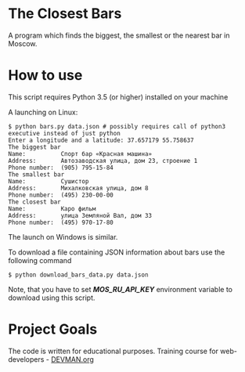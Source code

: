 # The Closest Bars

A program which finds the biggest, the smallest or the nearest bar in Moscow.

# How to use

This script requires Python 3.5 (or higher) installed on your machine

A launching on Linux:

```#!bash
$ python bars.py data.json # possibly requires call of python3 executive instead of just python
Enter a longitude and a latitude: 37.657179 55.758637
The biggest bar
Name:          Спорт бар «Красная машина»
Address:       Автозаводская улица, дом 23, строение 1
Phone number:  (905) 795-15-84
The smallest bar
Name:          Сушистор
Address:       Михалковская улица, дом 8
Phone number:  (495) 230-00-00
The closest bar
Name:          Каро фильм
Address:       улица Земляной Вал, дом 33
Phone number:  (495) 970-17-80
```

The launch on Windows is similar.

To download a file containing JSON information about bars use the following command
```#!bash
$ python download_bars_data.py data.json
```
Note, that you have to set **_MOS_RU_API_KEY_** environment variable to download using this script.

# Project Goals

The code is written for educational purposes. Training course for web-developers - [DEVMAN.org](https://devman.org)
